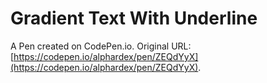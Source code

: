 # Gradient Text With Underline

A Pen created on CodePen.io. Original URL: [https://codepen.io/alphardex/pen/ZEQdYyX](https://codepen.io/alphardex/pen/ZEQdYyX).


